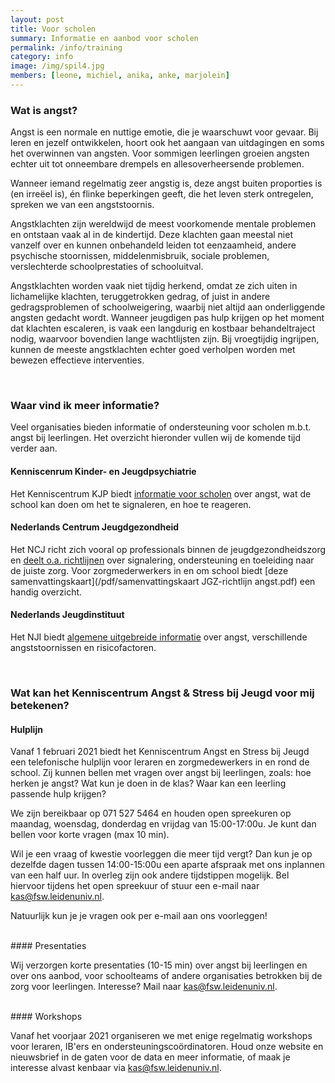 ```yaml
---
layout: post
title: Voor scholen
summary: Informatie en aanbod voor scholen
permalink: /info/training
category: info
image: /img/spil4.jpg
members: [leone, michiel, anika, anke, marjolein]
---
```


### Wat is angst? 

Angst is een normale en nuttige emotie, die je waarschuwt voor gevaar. Bij leren en jezelf ontwikkelen, hoort ook het aangaan van uitdagingen en soms het overwinnen van angsten. Voor sommigen leerlingen groeien angsten echter uit tot onneembare drempels en allesoverheersende problemen. 

Wanneer iemand regelmatig zeer angstig is, deze angst buiten proporties is (en irreëel is), én flinke beperkingen geeft, die het leven sterk ontregelen, spreken we van een angststoornis. 

Angstklachten zijn wereldwijd de meest voorkomende mentale problemen en ontstaan vaak al in de kindertijd. Deze klachten gaan meestal niet vanzelf over en kunnen onbehandeld leiden tot eenzaamheid, andere psychische stoornissen, middelenmisbruik, sociale problemen, verslechterde schoolprestaties of schooluitval.

Angstklachten worden vaak niet tijdig herkend, omdat ze zich uiten in lichamelijke klachten, teruggetrokken gedrag, of juist in andere gedragsproblemen of schoolweigering, waarbij niet altijd aan onderliggende angsten gedacht wordt. Wanneer jeugdigen pas hulp krijgen op het moment dat klachten escaleren, is vaak een langdurig en kostbaar behandeltraject nodig, waarvoor bovendien lange wachtlijsten zijn. Bij vroegtijdig ingrijpen, kunnen de meeste angstklachten echter goed verholpen worden met bewezen effectieve interventies. 

<br>

### Waar vind ik meer informatie?

Veel organisaties bieden informatie of ondersteuning voor scholen m.b.t. angst bij leerlingen. Het overzicht hieronder vullen wij de komende tijd verder aan. 

#### Kenniscenrum Kinder- en Jeugdpsychiatrie
Het Kenniscentrum KJP biedt [informatie voor scholen](https://www.kenniscentrum-kjp.nl/scholen/angst/) over angst, wat de school kan doen om het te signaleren, en hoe te reageren. 

#### Nederlands Centrum Jeugdgezondheid
Het NCJ richt zich vooral op professionals binnen de jeugdgezondheidszorg en [deelt o.a. richtlijnen](https://www.ncj.nl/richtlijnen/alle-richtlijnen/richtlijn/angst) over signalering, ondersteuning en toeleiding naar de juiste zorg. Voor zorgmederwerkers in en om school biedt [deze samenvattingskaart](/pdf/samenvattingskaart JGZ-richtlijn angst.pdf) een handig overzicht. 

#### Nederlands Jeugdinstituut
Het NJI biedt [algemene uitgebreide informatie](https://www.nji.nl/nl/Kennis/Dossier/Angst) over angst, verschillende angststoornissen en risicofactoren. 

<br>

### Wat kan het Kenniscentrum Angst & Stress bij Jeugd voor mij betekenen?  

#### Hulplijn

Vanaf 1 februari 2021 biedt het Kenniscentrum Angst en Stress bij Jeugd een telefonische hulplijn voor leraren en zorgmedewerkers in en rond de school. Zij kunnen bellen met vragen over angst bij leerlingen, zoals: hoe herken je angst? Wat kun je doen in de klas? Waar kan een leerling passende hulp krijgen?

We zijn bereikbaar op 071 527 5464 en houden open spreekuren op maandag, woensdag, donderdag en vrijdag van 15:00-17:00u. Je kunt dan bellen voor korte vragen (max 10 min).

Wil je een vraag of kwestie voorleggen die meer tijd vergt? Dan kun je op dezelfde dagen tussen 14:00-15:00u een aparte afspraak met ons inplannen van een half uur. In overleg zijn ook andere tijdstippen mogelijk. Bel hiervoor tijdens het open spreekuur of stuur een e-mail naar kas@fsw.leidenuniv.nl.

Natuurlijk kun je je vragen ook per e-mail aan ons voorleggen!

<br>
#### Presentaties

Wij verzorgen korte presentaties (10-15 min) over angst bij leerlingen en over ons aanbod, voor schoolteams of andere organisaties betrokken bij de zorg voor leerlingen. Interesse? Mail naar kas@fsw.leidenuniv.nl. 

<br>
#### Workshops

Vanaf het voorjaar 2021 organiseren we met enige regelmatig workshops voor leraren, IB'ers en ondersteuningscoördinatoren. Houd onze website en nieuwsbrief in de gaten voor de data en meer informatie, of maak je interesse alvast kenbaar via kas@fsw.leidenuniv.nl. 


